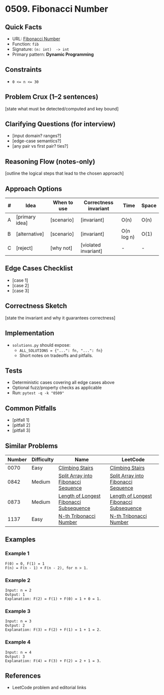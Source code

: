 # 0509. Fibonacci Number

## Quick Facts

- URL: [Fibonacci Number](https://leetcode.com/problems/fibonacci-number/)
- Function: `fib`
- Signature: `(n: int)  -> int`
- Primary pattern: **Dynamic Programming**

## Constraints

- `0 <= n <= 30`

## Problem Crux (1–2 sentences)

[state what must be detected/computed and key bound]

## Clarifying Questions (for interview)

- [input domain? ranges?]
- [edge-case semantics?]
- [any pair vs first pair? ties?]

## Reasoning Flow (notes-only)

[outline the logical steps that lead to the chosen approach]

## Approach Options

| #   | Idea           | When to use | Correctness invariant | Time       | Space |
| --- | -------------- | ----------- | --------------------- | ---------- | ----- |
| A   | [primary idea] | [scenario]  | [invariant]           | O(n)       | O(n)  |
| B   | [alternative]  | [scenario]  | [invariant]           | O(n log n) | O(1)  |
| C   | [reject]       | [why not]   | [violated invariant]  | -          | -     |

## Edge Cases Checklist

- [case 1]
- [case 2]
- [case 3]

## Correctness Sketch

[state the invariant and why it guarantees correctness]

## Implementation

- `solutions.py` should expose:
    - `ALL_SOLUTIONS = {"...": fn, "...": fn}`
    - Short notes on tradeoffs and pitfalls.

## Tests

- Deterministic cases covering all edge cases above
- Optional fuzz/property checks as applicable
- Run: `pytest -q -k "0509"`

## Common Pitfalls

- [pitfall 1]
- [pitfall 2]
- [pitfall 3]

## Similar Problems

| Number | Difficulty | Name                                                                                                 | LeetCode                                                                                                          |
| ------ | ---------- | ---------------------------------------------------------------------------------------------------- | ----------------------------------------------------------------------------------------------------------------- |
| 0070   | Easy       | [Climbing Stairs](../0070-climbing-stairs/readme.md)                                                 | [Climbing Stairs](https://leetcode.com/problems/climbing-stairs/)                                                 |
| 0842   | Medium     | [Split Array into Fibonacci Sequence](../0842-split-array-into-fibonacci-sequence/readme.md)         | [Split Array into Fibonacci Sequence](https://leetcode.com/problems/split-array-into-fibonacci-sequence/)         |
| 0873   | Medium     | [Length of Longest Fibonacci Subsequence](../0873-length-of-longest-fibonacci-subsequence/readme.md) | [Length of Longest Fibonacci Subsequence](https://leetcode.com/problems/length-of-longest-fibonacci-subsequence/) |
| 1137   | Easy       | [N-th Tribonacci Number](../1137-n-th-tribonacci-number/readme.md)                                   | [N-th Tribonacci Number](https://leetcode.com/problems/n-th-tribonacci-number/)                                   |

## Examples

### Example 1

```text
F(0) = 0, F(1) = 1
F(n) = F(n - 1) + F(n - 2), for n > 1.
```

### Example 2

```text
Input: n = 2
Output: 1
Explanation: F(2) = F(1) + F(0) = 1 + 0 = 1.
```

### Example 3

```text
Input: n = 3
Output: 2
Explanation: F(3) = F(2) + F(1) = 1 + 1 = 2.
```

### Example 4

```text
Input: n = 4
Output: 3
Explanation: F(4) = F(3) + F(2) = 2 + 1 = 3.
```

## References

- LeetCode problem and editorial links
